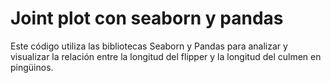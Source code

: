 # Joint plot con seaborn y pandas
 Este código utiliza las bibliotecas Seaborn y Pandas para analizar y visualizar la relación entre la longitud del flipper y la longitud del culmen en pingüinos.
